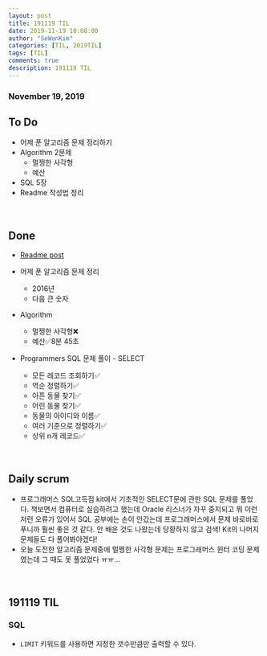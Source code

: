 ```yaml
---
layout: post
title: 191119 TIL 
date: 2019-11-19 10:08:00
author: "SeWonKim"
categories: [TIL, 2019TIL]
tags: [TIL]
comments: true
description: 191119 TIL
---
```


### November 19, 2019

## To Do
- 어제 푼 알고리즘 문제 정리하기
- Algorithm 2문제
    - 멀쩡한 사각형
    - 예산
- SQL 5장
- Readme 작성법 정리


　
　
## Done
- [Readme post](https://sewonkimm.github.io/etc/2019/11/19/wirteReadme.html)
- 어제 푼 알고리즘 문제 정리
    - 2016년
    - 다음 큰 숫자
- Algorithm
    - 멀쩡한 사각형❌
    - 예산✅8분 45초
    
- Programmers SQL 문제 풀이 - SELECT  
    - 모든 레코드 조회하기✅ 
    - 역순 정렬하기✅ 
    - 아픈 동물 찾기✅ 
    - 어린 동물 찾기✅
    - 동물의 아이디와 이름✅
    - 여러 기준으로 정렬하기✅
    - 상위 n개 레코드✅


　
　
## Daily scrum 
- 프로그래머스 SQL고득점 kit에서 기초적인 SELECT문에 관한 SQL 문제를 풀었다. 책보면서 컴퓨터로 실습하려고 했는데 Oracle 리스너가 자꾸 중지되고 뭐 이런저런 오류가 있어서 SQL 공부에는 손이 안갔는데 프로그래머스에서 문제 바로바로 푸니까 훨씬 좋은 것 같다. 안 배운 것도 나왔는데 당황하지 않고 검색! Kit의 나머지 문제들도 다 풀어봐야겠다!
- 오늘 도전한 알고리즘 문제중에 멀쩡한 사각형 문제는 프로그래머스 윈터 코딩 문제였는데 그 때도 못 풀었었다 ㅠㅠ...

    

　
　
## 191119 TIL 

### SQL
- `LIMIT` 키워드를 사용하면 지정한 갯수만큼만 출력할 수 있다.

